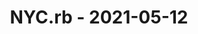 ---
layout: post
title: NYC.rb - 2021-05-12
datetime: '2021-05-12T17:30:00-04:00'
name: NYC.rb
external_url: https://www.meetup.com/NYC-rb/events/277238563/
online_event: true
year_month: 2021-05
---